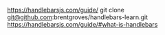 https://handlebarsjs.com/guide/
git clone git@github.com:brentgroves/handlebars-learn.git
https://handlebarsjs.com/guide/#what-is-handlebars